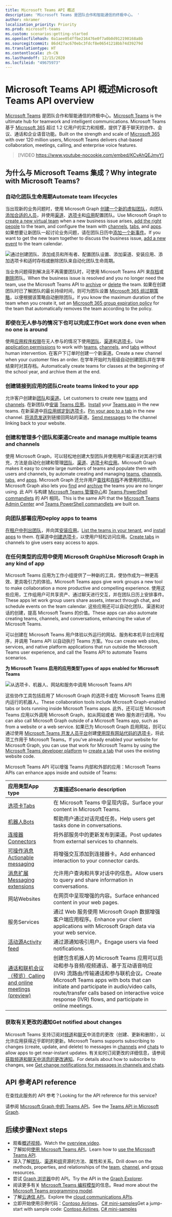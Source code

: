 ```yaml
---
title: Microsoft Teams API 概述
description: 'Microsoft Teams 是团队合作和智能通信的终极中心。 '
author: nkramer
localization_priority: Priority
ms.prod: microsoft-teams
ms.custom: scenarios:getting-started
ms.openlocfilehash: 0a1aee054ffbe216476e0f7a0b0d912190168a8b
ms.sourcegitcommit: 86d427ac670ebc3fdcf8e06541218bb74d39279d
ms.translationtype: HT
ms.contentlocale: zh-CN
ms.lasthandoff: 12/15/2020
ms.locfileid: "49675973"
---
```

# <a name="microsoft-teams-api-overview"></a><span data-ttu-id="2b712-103">Microsoft Teams API 概述</span><span class="sxs-lookup"><span data-stu-id="2b712-103">Microsoft Teams API overview</span></span>

<span data-ttu-id="2b712-104">[Microsoft Teams](https://products.office.com/microsoft-teams) 是团队合作和智能通信的终极中心。</span><span class="sxs-lookup"><span data-stu-id="2b712-104">[Microsoft Teams](https://products.office.com/microsoft-teams) is the ultimate hub for teamwork and intelligent communications.</span></span> <span data-ttu-id="2b712-105">Microsoft Teams 基于 [Microsoft 365](https://products.office.com/) 超过 1.2 亿用户的实力和规模，提供了基于聊天的协作、会议、通话和企业语音功能。</span><span class="sxs-lookup"><span data-stu-id="2b712-105">Built on the strength and scale of [Microsoft 365](https://products.office.com/) with over 120 million users, Microsoft Teams delivers chat-based collaboration, meetings, calling, and enterprise voice features.</span></span>


> [!VIDEO https://www.youtube-nocookie.com/embed/KCvAhQEJmyY]


## <a name="why-integrate-with-microsoft-teams"></a><span data-ttu-id="2b712-106">为什么与 Microsoft Teams 集成？</span><span class="sxs-lookup"><span data-stu-id="2b712-106">Why integrate with Microsoft Teams?</span></span>

### <a name="automate-team-lifecycles"></a><span data-ttu-id="2b712-107">自动化团队生命周期</span><span class="sxs-lookup"><span data-stu-id="2b712-107">Automate team lifecycles</span></span>

<span data-ttu-id="2b712-108">当出现新的业务问题时，使用 Microsoft Graph [创建一个新的虚拟团队](/graph/api/team-put-teams?view=graph-rest-1.0)，向团队[添加合适的人员](/graph/api/group-post-members?view=graph-rest-1.0)，并使用[渠道](/graph/api/channel-post?view=graph-rest-1.0)、[选项卡](/graph/api/teamstab-add?view=graph-rest-1.0)和[应用](/graph/api/teamsappinstallation-add?view=graph-rest-1.0)配置团队。</span><span class="sxs-lookup"><span data-stu-id="2b712-108">Use Microsoft Graph to [create a new virtual team](/graph/api/team-put-teams?view=graph-rest-1.0) when a new business issue arises, [add the right people](/graph/api/group-post-members?view=graph-rest-1.0) to the team, and configure the team with [channels](/graph/api/channel-post?view=graph-rest-1.0), [tabs](/graph/api/teamstab-add?view=graph-rest-1.0), and [apps](/graph/api/teamsappinstallation-add?view=graph-rest-1.0).</span></span>
<span data-ttu-id="2b712-109">如果想要让新团队一起讨论业务问题，请在团队日历中[添加一个新事件](/graph/api/group-post-events?view=graph-rest-1.0)。</span><span class="sxs-lookup"><span data-stu-id="2b712-109">If you want to get the new team together to discuss the business issue, [add a new event](/graph/api/group-post-events?view=graph-rest-1.0) to the team calendar.</span></span>

![通过创建团队、添加成员和所有者、配置团队设置、添加渠道、安装应用、添加选项卡和适时存档或删除团队来自动化团队生命周期。](images/teams-lifecycle.png)

<span data-ttu-id="2b712-111">当业务问题得到解决且不再需要团队时，可使用 Microsoft Teams API 来[存档](/graph/api/team-archive?view=graph-rest-1.0)或[删除](/graph/api/group-delete?view=graph-rest-1.0)团队。</span><span class="sxs-lookup"><span data-stu-id="2b712-111">When the business issue is resolved and you no longer need the team, use the Microsoft Teams API to [archive](/graph/api/team-archive?view=graph-rest-1.0) or [delete](/graph/api/group-delete?view=graph-rest-1.0) the team.</span></span> <span data-ttu-id="2b712-112">如果在创建团队时已了解团队的最长持续时间，则可为团队设置 [Microsoft 365 组过期策略](https://support.office.com/article/office-365-group-expiration-policy-8d253fe5-0e09-4b3c-8b5e-f48def064733?ui=en-US&rs=en-US&ad=US)，以便根据该策略自动删除团队。</span><span class="sxs-lookup"><span data-stu-id="2b712-112">If you know the maximum duration of the team when you create it, set an [Microsoft 365 group expiration policy](https://support.office.com/article/office-365-group-expiration-policy-8d253fe5-0e09-4b3c-8b5e-f48def064733?ui=en-US&rs=en-US&ad=US) for the team that automatically removes the team according to the policy.</span></span>

### <a name="get-work-done-even-when-no-one-is-around"></a><span data-ttu-id="2b712-113">即使在无人参与的情况下也可以完成工作</span><span class="sxs-lookup"><span data-stu-id="2b712-113">Get work done even when no one is around</span></span>

<span data-ttu-id="2b712-114">使用[应用程序权限](permissions-reference.md)在无人参与的情况下使用[团队](/graph/api/resources/team?view=graph-rest-1.0)、[渠道](/graph/api/resources/channel?view=graph-rest-1.0)和[选项卡](/graph/api/resources/teamstab?view=graph-rest-1.0)。</span><span class="sxs-lookup"><span data-stu-id="2b712-114">Use [application permissions](permissions-reference.md) to work with [teams](/graph/api/resources/team?view=graph-rest-1.0), [channels](/graph/api/resources/channel?view=graph-rest-1.0), and [tabs](/graph/api/resources/teamstab?view=graph-rest-1.0) without human intervention.</span></span> <span data-ttu-id="2b712-115">在客户下订单时创建一个新渠道。</span><span class="sxs-lookup"><span data-stu-id="2b712-115">Create a new channel when your customer files an order.</span></span>
<span data-ttu-id="2b712-116">在学年开始时为班级自动创建团队并在学年结束时对其存档。</span><span class="sxs-lookup"><span data-stu-id="2b712-116">Automatically create teams for classes at the beginning of the school year, and archive them at the end.</span></span>

### <a name="create-teams-linked-to-your-app"></a><span data-ttu-id="2b712-117">创建链接到应用的团队</span><span class="sxs-lookup"><span data-stu-id="2b712-117">Create teams linked to your app</span></span>

<span data-ttu-id="2b712-118">允许客户创建新[团队](/graph/api/resources/team?view=graph-rest-1.0)和[渠道](/graph/api/resources/channel?view=graph-rest-1.0)。</span><span class="sxs-lookup"><span data-stu-id="2b712-118">Let customers to create new [teams](/graph/api/resources/team?view=graph-rest-1.0) and [channels](/graph/api/resources/channel?view=graph-rest-1.0).</span></span> 
<span data-ttu-id="2b712-119">在新团队中[安装](/graph/api/teamsappinstallation-add?view=graph-rest-1.0) [Teams 应用](/microsoftteams/platform/#pivot=home&panel=home-all)。</span><span class="sxs-lookup"><span data-stu-id="2b712-119">[Install](/graph/api/teamsappinstallation-add?view=graph-rest-1.0) your [Teams app](/microsoftteams/platform/#pivot=home&panel=home-all) in the new teams.</span></span> 
<span data-ttu-id="2b712-120">在新渠道中[将应用绑定到选项卡](/graph/api/teamstab-add?view=graph-rest-1.0)。</span><span class="sxs-lookup"><span data-stu-id="2b712-120">[Pin your app to a tab](/graph/api/teamstab-add?view=graph-rest-1.0) in the new channel.</span></span> 
<span data-ttu-id="2b712-121">[将消息发送](/graph/api/channel-post-message?view=graph-rest-beta)到链接回网站的渠道。</span><span class="sxs-lookup"><span data-stu-id="2b712-121">[Send messages](/graph/api/channel-post-message?view=graph-rest-beta) to the channel linking back to your website.</span></span>

### <a name="create-and-manage-multiple-teams-and-channels"></a><span data-ttu-id="2b712-122">创建和管理多个团队和渠道</span><span class="sxs-lookup"><span data-stu-id="2b712-122">Create and manage multiple teams and channels</span></span>

<span data-ttu-id="2b712-123">使用 Microsoft Graph，可以轻松地创建大型团队并使用用户和渠道对其进行填充，方法是自动化创建和管理[团队](/graph/api/resources/team?view=graph-rest-1.0)、[渠道](/graph/api/resources/channel?view=graph-rest-1.0)、[选项卡](/graph/api/resources/teamstab?view=graph-rest-1.0)和[应用](/graph/api/resources/teamsapp?view=graph-rest-1.0)。</span><span class="sxs-lookup"><span data-stu-id="2b712-123">Microsoft Graph makes it easy to create large numbers of teams and populate them with users and channels, by automate creating and managing [teams](/graph/api/resources/team?view=graph-rest-1.0), [channels](/graph/api/resources/channel?view=graph-rest-1.0), [tabs](/graph/api/resources/teamstab?view=graph-rest-1.0), and [apps](/graph/api/resources/teamsapp?view=graph-rest-1.0).</span></span>
<span data-ttu-id="2b712-124">Microsoft Graph 还允许用户[查找](teams-list-all-teams.md)和[存档](/graph/api/team-archive?view=graph-rest-1.0)不再使用的团队。</span><span class="sxs-lookup"><span data-stu-id="2b712-124">Microsoft Graph also lets you [find](teams-list-all-teams.md) and [archive](/graph/api/team-archive?view=graph-rest-1.0) the teams you are no longer using.</span></span> <span data-ttu-id="2b712-125">此 API 与构建 [Microsoft Teams 管理中心](/microsoftteams/enable-features-office-365)和 [Teams PowerShell commandlets](/microsoftteams/teams-powershell-overview) 的 API 相同。</span><span class="sxs-lookup"><span data-stu-id="2b712-125">This is the same API that the [Microsoft Teams Admin Center](/microsoftteams/enable-features-office-365) and [Teams PowerShell commandlets](/microsoftteams/teams-powershell-overview) are built on.</span></span>

### <a name="deploy-apps-to-teams"></a><span data-ttu-id="2b712-126">向团队部署应用</span><span class="sxs-lookup"><span data-stu-id="2b712-126">Deploy apps to teams</span></span>

<span data-ttu-id="2b712-127">[在租户中列出团队](teams-list-all-teams.md)，并向其[安装应用](/graph/api/teamsappinstallation-add?view=graph-rest-1.0)。</span><span class="sxs-lookup"><span data-stu-id="2b712-127">[List the teams in your tenant](teams-list-all-teams.md), and [install apps](/graph/api/teamsappinstallation-add?view=graph-rest-1.0) to them.</span></span> 
<span data-ttu-id="2b712-128">在渠道中[创建选项卡](/graph/api/teamstab-add?view=graph-rest-1.0)，以使用户轻松访问应用。</span><span class="sxs-lookup"><span data-stu-id="2b712-128">[Create tabs](/graph/api/teamstab-add?view=graph-rest-1.0) in channels to give users easy access to apps.</span></span>

### <a name="use-microsoft-graph-in-any-kind-of-app"></a><span data-ttu-id="2b712-129">在任何类型的应用中使用 Microsoft Graph</span><span class="sxs-lookup"><span data-stu-id="2b712-129">Use Microsoft Graph in any kind of app</span></span>

<span data-ttu-id="2b712-130">Microsoft Teams 应用为工作小组提供了一种新的工具，使协作成为一种更高效、更具吸引力的体验。</span><span class="sxs-lookup"><span data-stu-id="2b712-130">Microsoft Teams apps give work groups a new tool to make collaboration a more productive and compelling experience.</span></span> <span data-ttu-id="2b712-131">使用这些应用，工作组用户可共享资产、通过聊天进行交互，并在团队日历上安排事件。</span><span class="sxs-lookup"><span data-stu-id="2b712-131">These apps let work group users share assets, interact through chat, and schedule events on the team calendar.</span></span> <span data-ttu-id="2b712-132">这些应用还可以自动化团队、渠道和对话的创建，提高 Microsoft Teams 的价值。</span><span class="sxs-lookup"><span data-stu-id="2b712-132">These apps can also automate creating teams, channels, and conversations, enhancing the value of Microsoft Teams.</span></span>

<span data-ttu-id="2b712-133">可以创建在 Microsoft Teams 用户体验以外运行的网站、服务和本机平台应用程序，并调用 Teams API 以自动执行 Teams 方案。</span><span class="sxs-lookup"><span data-stu-id="2b712-133">You can create web sites, services, and native platform applications that run outside the Microsoft Teams user experience, and call the Teams API to automate Teams scenarios.</span></span>

<span data-ttu-id="2b712-134">**为 Microsoft Teams 启用的应用类型**</span><span class="sxs-lookup"><span data-stu-id="2b712-134">**Types of apps enabled for Microsoft Teams**</span></span>

![从选项卡、机器人、网站和服务中调用 Microsoft Teams API](images/teamsappendpoints.png)

<span data-ttu-id="2b712-136">这些协作工具包括启用了 Microsoft Graph 的选项卡或在 Microsoft Teams 应用内运行的机器人。</span><span class="sxs-lookup"><span data-stu-id="2b712-136">These collaboration tools include Microsoft Graph-enabled tabs or bots running inside Microsoft Teams apps.</span></span> <span data-ttu-id="2b712-137">此外，还可以在 Microsoft Teams 应用以外调用 Microsoft Graph，如从网站或者 Web 服务进行调用。</span><span class="sxs-lookup"><span data-stu-id="2b712-137">You can also call Microsoft Graph outside of a Microsoft Teams app, such as from a website or a web service.</span></span> <span data-ttu-id="2b712-138">如果已为 Microsoft Graph 启用网站，则可以通过使用 [Microsoft Teams 开发人员平台](/microsoftteams/platform/#pivot=home&panel=home-all)创建[使用现有网站代码的选项卡](/microsoftteams/platform/concepts/tabs/tabs-overview)，将此项工作用于 Microsoft Teams。</span><span class="sxs-lookup"><span data-stu-id="2b712-138">If you've already enabled your website for Microsoft Graph, you can use that work for Microsoft Teams by using the [Microsoft Teams developer platform](/microsoftteams/platform/#pivot=home&panel=home-all) to [create a tab](/microsoftteams/platform/concepts/tabs/tabs-overview) that uses the existing website code.</span></span>

<span data-ttu-id="2b712-139">Microsoft Teams API 可以增强 Teams 内部和外部的应用：</span><span class="sxs-lookup"><span data-stu-id="2b712-139">Microsoft Teams APIs can enhance apps inside and outside of Teams:</span></span>

|<span data-ttu-id="2b712-140">应用类型</span><span class="sxs-lookup"><span data-stu-id="2b712-140">App type</span></span>|<span data-ttu-id="2b712-141">方案描述</span><span class="sxs-lookup"><span data-stu-id="2b712-141">Scenario description</span></span>|
|:-------|:-------------------|
| [<span data-ttu-id="2b712-142">选项卡</span><span class="sxs-lookup"><span data-stu-id="2b712-142">Tabs</span></span>](/microsoftteams/platform/concepts/tabs/tabs-overview) |<span data-ttu-id="2b712-143">在 Microsoft Teams 中呈现内容。</span><span class="sxs-lookup"><span data-stu-id="2b712-143">Surface your content in Microsoft Teams.</span></span>|
| [<span data-ttu-id="2b712-144">机器人</span><span class="sxs-lookup"><span data-stu-id="2b712-144">Bots</span></span>](/microsoftteams/platform/concepts/bots/bots-overview) |<span data-ttu-id="2b712-145">帮助用户通过对话完成任务。</span><span class="sxs-lookup"><span data-stu-id="2b712-145">Help users get tasks done in conversations.</span></span>|
| [<span data-ttu-id="2b712-146">连接器</span><span class="sxs-lookup"><span data-stu-id="2b712-146">Connectors</span></span>](/microsoftteams/platform/concepts/connectors/connectors) |<span data-ttu-id="2b712-147">将外部服务中的更新发布到渠道。</span><span class="sxs-lookup"><span data-stu-id="2b712-147">Post updates from external services to channels.</span></span>|
| [<span data-ttu-id="2b712-148">可操作消息</span><span class="sxs-lookup"><span data-stu-id="2b712-148">Actionable messaging</span></span>](/microsoftteams/platform/concepts/cards/cards) |<span data-ttu-id="2b712-149">将增强交互添加到连接器卡。</span><span class="sxs-lookup"><span data-stu-id="2b712-149">Add enhanced interaction to your connector cards.</span></span>|
| [<span data-ttu-id="2b712-150">消息扩展</span><span class="sxs-lookup"><span data-stu-id="2b712-150">Messaging extensions</span></span>](/microsoftteams/platform/concepts/messaging-extensions) |<span data-ttu-id="2b712-151">允许用户查询和共享对话中的信息。</span><span class="sxs-lookup"><span data-stu-id="2b712-151">Allow users to query and share information in conversations.</span></span>|
|<span data-ttu-id="2b712-152">网站</span><span class="sxs-lookup"><span data-stu-id="2b712-152">Websites</span></span>| <span data-ttu-id="2b712-153">在网页中呈现增强的内容。</span><span class="sxs-lookup"><span data-stu-id="2b712-153">Surface enhanced content in your web pages.</span></span>|
|<span data-ttu-id="2b712-154">服务</span><span class="sxs-lookup"><span data-stu-id="2b712-154">Services</span></span>|<span data-ttu-id="2b712-155">通过 Web 服务使用 Microsoft Graph 数据增强客户端应用程序。</span><span class="sxs-lookup"><span data-stu-id="2b712-155">Enhance your client applications with Microsoft Graph data via your web service.</span></span>|
| [<span data-ttu-id="2b712-156">活动源</span><span class="sxs-lookup"><span data-stu-id="2b712-156">Activity feed</span></span>](/microsoftteams/platform/concepts/activity-feed)|<span data-ttu-id="2b712-157">通过源通知吸引用户。</span><span class="sxs-lookup"><span data-stu-id="2b712-157">Engage users via feed notifications.</span></span>|
| [<span data-ttu-id="2b712-158">通话和联机会议（预览）</span><span class="sxs-lookup"><span data-stu-id="2b712-158">Calling and online meetings (preview)</span></span>](/graph/api/resources/communications-api-overview) |<span data-ttu-id="2b712-159">创建包含机器人的 Microsoft Teams 应用可以启动和参与音频/视频通话、基于互动语音响应 (IVR) 流路由/传输通话和参与联机会议。</span><span class="sxs-lookup"><span data-stu-id="2b712-159">Create Microsoft Teams apps with bots that can initiate and participate in audio/video calls, route/transfer calls based on interactive voice response (IVR) flows, and participate in online meetings.</span></span>|

### <a name="get-notified-about-changes"></a><span data-ttu-id="2b712-160">获取有关更改的通知</span><span class="sxs-lookup"><span data-stu-id="2b712-160">Get notified about changes</span></span>

<span data-ttu-id="2b712-161">Microsoft Teams 支持订阅对[频道](/graph/api/resources/channel?preserve-view=true)和[聊天](/graph/api/resources/chat?view=graph-rest-beta&preserve-view=true)中消息的更改（创建、更新和删除），以允许应用获得近乎即时的更新。</span><span class="sxs-lookup"><span data-stu-id="2b712-161">Microsoft Teams supports subscribing to changes (create, update, and delete) to messages in [channels](/graph/api/resources/channel?preserve-view=true) and [chats](/graph/api/resources/chat?view=graph-rest-beta&preserve-view=true) to allow apps to get near-instant updates.</span></span> <span data-ttu-id="2b712-162">有关如何订阅更改的详细信息，请参阅[获取频道和聊天中消息的更改通知](teams-changenotifications-chatmessage)。</span><span class="sxs-lookup"><span data-stu-id="2b712-162">For details about how to subscribe to changes, see [Get change notifications for messages in channels and chats](teams-changenotifications-chatmessage).</span></span>

## <a name="api-reference"></a><span data-ttu-id="2b712-163">API 参考</span><span class="sxs-lookup"><span data-stu-id="2b712-163">API reference</span></span>

<span data-ttu-id="2b712-164">在查找此服务的 API 参考？</span><span class="sxs-lookup"><span data-stu-id="2b712-164">Looking for the API reference for this service?</span></span>

<span data-ttu-id="2b712-165">请参阅 [Microsoft Graph 中的 Teams API](/graph/api/resources/teams-api-overview?view=graph-rest-1.0)。</span><span class="sxs-lookup"><span data-stu-id="2b712-165">See the [Teams API in Microsoft Graph](/graph/api/resources/teams-api-overview?view=graph-rest-1.0).</span></span>

## <a name="next-steps"></a><span data-ttu-id="2b712-166">后续步骤</span><span class="sxs-lookup"><span data-stu-id="2b712-166">Next steps</span></span>

- <span data-ttu-id="2b712-167">观看[概述视频](https://aka.ms/teamsgraph/v1/video)。</span><span class="sxs-lookup"><span data-stu-id="2b712-167">Watch the [overview video](https://aka.ms/teamsgraph/v1/video).</span></span>
- <span data-ttu-id="2b712-168">了解如何[使用 Microsoft Teams API](/graph/api/resources/teams-api-overview?view=graph-rest-1.0)。</span><span class="sxs-lookup"><span data-stu-id="2b712-168">Learn how to [use the Microsoft Teams API](/graph/api/resources/teams-api-overview?view=graph-rest-1.0).</span></span>
- <span data-ttu-id="2b712-169">深入了解[团队](/graph/api/resources/team?view=graph-rest-1.0)、[渠道](/graph/api/resources/channel?view=graph-rest-1.0)和[组](/graph/api/resources/group?view=graph-rest-1.0)资源的方法、属性和关系。</span><span class="sxs-lookup"><span data-stu-id="2b712-169">Drill down on the methods, properties, and relationships of the [team](/graph/api/resources/team?view=graph-rest-1.0), [channel](/graph/api/resources/channel?view=graph-rest-1.0), and [group](/graph/api/resources/group?view=graph-rest-1.0) resources.</span></span>
- <span data-ttu-id="2b712-170">尝试 [Graph 浏览器](https://developer.microsoft.com/graph/graph-explorer)中的 API。</span><span class="sxs-lookup"><span data-stu-id="2b712-170">Try the API in the [Graph Explorer](https://developer.microsoft.com/graph/graph-explorer).</span></span>
- <span data-ttu-id="2b712-171">阅读更多有关 [Microsoft Teams 编程模型](/microsoftteams/platform/concepts/concepts-overview)的信息。</span><span class="sxs-lookup"><span data-stu-id="2b712-171">Read more about the [Microsoft Teams programming model](/microsoftteams/platform/concepts/concepts-overview).</span></span>
- <span data-ttu-id="2b712-172">了解[云通信 API](/graph/api/resources/communications-api-overview?view=graph-rest-beta)。</span><span class="sxs-lookup"><span data-stu-id="2b712-172">Explore the [cloud communications APIs](/graph/api/resources/communications-api-overview?view=graph-rest-beta).</span></span>
- <span data-ttu-id="2b712-173">立即开始使用示例代码：[Contoso Airlines](https://github.com/microsoftgraph/contoso-airlines-teams-sample)、[C# mini-samples](https://github.com/microsoftgraph/csharp-teams-sample-graph)</span><span class="sxs-lookup"><span data-stu-id="2b712-173">Get a jump-start with sample code: [Contoso Airlines](https://github.com/microsoftgraph/contoso-airlines-teams-sample), [C# mini-samples](https://github.com/microsoftgraph/csharp-teams-sample-graph)</span></span>
